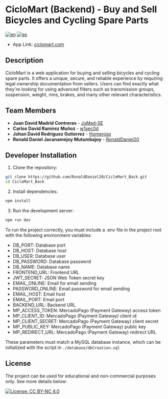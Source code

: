 # CicloMart (Backend) - Buy and Sell Bicycles and Cycling Spare Parts

[![en](https://img.shields.io/badge/Language-English-green)](README.md) [![es](https://img.shields.io/badge/Idioma-Español-green)](README.es.md)

- App Link: [ciclomart.com](https://ciclomart.com)

## Description

CicloMart is a web application for buying and selling bicycles and cycling spare parts. It offers a unique, secure, and reliable experience by requiring legal ownership documentation from sellers. Users can find exactly what they're looking for using advanced filters such as transmission groups, suspension, weight, rims, brakes, and many other relevant characteristics.

<!-- ### User Instructions -->

## Team Members

- **Juan David Madrid Contreras** - [JuMad-SE](https://github.com/JuMad-SE)
- **Carlos David Ramirez Muñoz** - [w1sec0d](https://github.com/w1sec0d)
- **Johan David Rodriguez Gutierrez** - [Homeroso](https://github.com/Homeroso)
- **Ronald Daniel Jacanamejoy Mutumbajoy** - [RonaldDaniel20](https://github.com/RonaldDaniel20)

## Developer Installation

1. Clone the repository:

```bash
git clone https://github.com/RonaldDaniel20/CicloMart_Back.git
cd CicloMart_Back
```

2. Install dependencies:

```bash
npm install
```

3. Run the development server:

```bash
npm run dev
```

To run the project correctly, you must include a .env file in the project root with the following environment variables:

- DB_PORT: Database port
- DB_HOST: Database host
- DB_USER: Database user
- DB_PASSWORD: Database password
- DB_NAME: Database name
- FRONTEND_URL: Frontend URL
- JWT_SECRET: JSON Web Token secret key
- EMAIL_ONLINE: Email for email sending
- PASSWORD_ONLINE: Email password for email sending
- EMAIL_HOST: Email host
- EMAIL_PORT: Email port
- BACKEND_URL: Backend URL
- MP_ACCESS_TOKEN: MercadoPago (Payment Gateway) access token
- MP_CLIENT_ID: MercadoPago (Payment Gateway) client id
- MP_CLIENT_SECRET: MercadoPago (Payment Gateway) client secret
- MP_PUBLIC_KEY: MercadoPago (Payment Gateway) public key
- MP_REDIRECT_URL: MercadoPago (Payment Gateway) redirect URL

These parameters must match a MySQL database instance, which can be initialized with the script in `./database/dbCreation.sql`

## License

The project can be used for educational and non-commercial purposes only. See more details below:

[![License: CC BY-NC 4.0](https://img.shields.io/badge/License-CC%20BY--NC%204.0-lightgrey.svg)](https://creativecommons.org/licenses/by-nc/4.0/)
